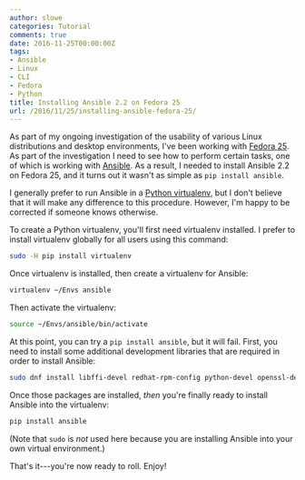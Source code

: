 ```yaml
---
author: slowe
categories: Tutorial
comments: true
date: 2016-11-25T00:00:00Z
tags:
- Ansible
- Linux
- CLI
- Fedora
- Python
title: Installing Ansible 2.2 on Fedora 25
url: /2016/11/25/installing-ansible-fedora-25/
---
```


As part of my ongoing investigation of the usability of various Linux distributions and desktop environments, I've been working with [Fedora 25][link-1]. As part of the investigation I need to see how to perform certain tasks, one of which is working with [Ansible][link-2]. As a result, I needed to install Ansible 2.2 on Fedora 25, and it turns out it wasn't as simple as `pip install ansible`.

I generally prefer to run Ansible in a [Python virtualenv][link-3], but I don't believe that it will make any difference to this procedure. However, I'm happy to be corrected if someone knows otherwise.

To create a Python virtualenv, you'll first need virtualenv installed. I prefer to install virtualenv globally for all users using this command:

```sh
sudo -H pip install virtualenv
```

Once virtualenv is installed, then create a virtualenv for Ansible:

```sh
virtualenv ~/Envs ansible
```

Then activate the virtualenv:

```sh
source ~/Envs/ansible/bin/activate
```

At this point, you can try a `pip install ansible`, but it will fail. First, you need to install some additional development libraries that are required in order to install Ansible:

```sh
sudo dnf install libffi-devel redhat-rpm-config python-devel openssl-devel
```

Once those packages are installed, _then_ you're finally ready to install Ansible into the virtualenv:

```sh
pip install ansible
```

(Note that `sudo` is _not_ used here because you are installing Ansible into your own virtual environment.)

That's it---you're now ready to roll. Enjoy!

[link-1]: https://getfedora.org/
[link-2]: https://www.ansible.com/
[link-3]: https://virtualenv.pypa.io/
